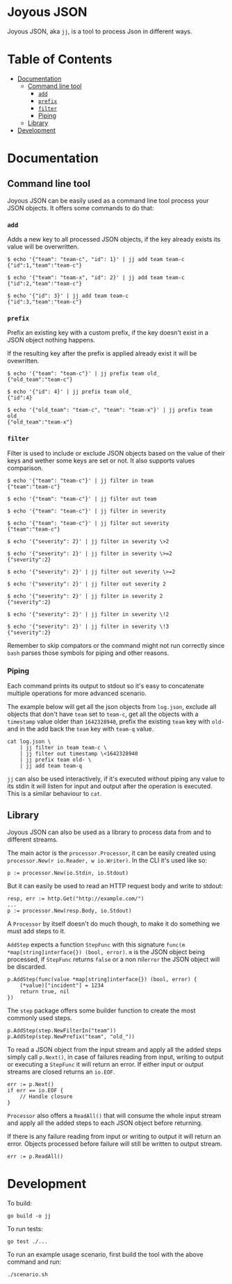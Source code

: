 # Joyous JSON

Joyous JSON, aka `jj`, is a tool to process Json in different ways.

# Table of Contents

- [Documentation](#documentation)
  - [Command line tool](#command-line-tool)
    - [`add`](#add)
    - [`prefix`](#prefix)
    - [`filter`](#filter)
    - [Piping](#piping)
  - [Library](#library)
- [Development](#development)

# Documentation

## Command line tool

Joyous JSON can be easily used as a command line tool process your JSON objects. It offers some commands to do that:

### `add`

Adds a new key to all processed JSON objects, if the key already exists its value will be overwritten.

```
$ echo '{"team": "team-c", "id": 1}' | jj add team team-c
{"id":1,"team":"team-c"}

$ echo '{"team": "team-x", "id": 2}' | jj add team team-c
{"id":2,"team":"team-c"}

$ echo '{"id": 3}' | jj add team team-c
{"id":3,"team":"team-c"}
```

### `prefix`

Prefix an existing key with a custom prefix, if the key doesn't exist in a JSON object nothing happens.

If the resulting key after the prefix is applied already exist it will be ovewritten.

```
$ echo '{"team": "team-c"}' | jj prefix team old_
{"old_team":"team-c"}

$ echo '{"id": 4}' | jj prefix team old_
{"id":4}

$ echo '{"old_team": "team-c", "team": "team-x"}' | jj prefix team old_
{"old_team":"team-x"}
```

### `filter`

Filter is used to include or exclude JSON objects based on the value of their keys and wether some keys are set or not. It also supports values comparison.

```
$ echo '{"team": "team-c"}' | jj filter in team
{"team":"team-c"}

$ echo '{"team": "team-c"}' | jj filter out team

$ echo '{"team": "team-c"}' | jj filter in severity

$ echo '{"team": "team-c"}' | jj filter out severity
{"team":"team-c"}

$ echo '{"severity": 2}' | jj filter in severity \>2

$ echo '{"severity": 2}' | jj filter in severity \>=2
{"severity":2}

$ echo '{"severity": 2}' | jj filter out severity \>=2

$ echo '{"severity": 2}' | jj filter out severity 2

$ echo '{"severity": 2}' | jj filter in severity 2
{"severity":2}

$ echo '{"severity": 2}' | jj filter in severity \!2

$ echo '{"severity": 2}' | jj filter in severity \!3
{"severity":2}
```

Remember to skip compators or the command might not run correctly since `bash` parses those symbols for piping and other reasons.

### Piping

Each command prints its output to stdout so it's easy to concatenate multiple operations for more advanced scenario.

The example below will get all the json objects from `log.json`, exclude all objects that don't have `team` set to `team-c`, get all the objects with a `timestamp` value older than `1642328940`, prefix the existing `team` key with `old-` and in the add back the `team` key with `team-q` value.

```
cat log.json \
    | jj filter in team team-c \
    | jj filter out timestamp \<1642328940
    | jj prefix team old- \
    | jj add team team-q
```

`jj` can also be used interactively, if it's executed without piping any value to its stdin it will listen for input and output after the operation is executed. This is a similar behaviour to `cat`.

## Library

Joyous JSON can also be used as a library to process data from and to different streams.

The main actor is the `processor.Processor`, it can be easily created using `processor.New(r io.Reader, w io.Writer)`. In the CLI it's used like so:

```
p := processor.New(io.Stdin, io.Stdout)
```

But it can easily be used to read an HTTP request body and write to stdout:

```
resp, err := http.Get("http://example.com/")
...
p := processor.New(resp.Body, io.Stdout)
```

A `Processor` by itself doesn't do much though, to make it do something we must add steps to it.

`AddStep` expects a function `StepFunc` with this signature `func(m *map[string]interface{}) (bool, error)`. `m` is the JSON object being processed, if `StepFunc` returns `false` or a non nil`error` the JSON object will be discarded.

```
p.AddStep(func(value *map[string]interface{}) (bool, error) {
    (*value)["incident"] = 1234
    return true, nil
})
```

The `step` package offers some builder function to create the most commonly used steps.

```
p.AddStep(step.NewFilterIn("team"))
p.AddStep(step.NewPrefix("team", "old_"))
```

To read a JSON object from the input stream and apply all the added steps simply call `p.Next()`, in case of failures reading from input, writing to output or executing a `StepFunc` it will return an error. If either input or output streams are closed returns an `io.EOF`.

```
err := p.Next()
if err == io.EOF {
    // Handle closure
}
```

`Processor` also offers a `ReadAll()` that will consume the whole input stream and apply all the added steps to each JSON object before returning.

If there is any failure reading from input or writing to output it will return an error. Objects processed before failure will still be written to output stream.

```
err := p.ReadAll()
```

# Development

To build:

```
go build -o jj
```

To run tests:

```
go test ./...
```

To run an example usage scenario, first build the tool with the above command and run:

```
./scenario.sh
```
